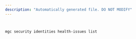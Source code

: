 ```yaml
---
description: "Automatically generated file. DO NOT MODIFY"
---
```


```bash


mgc security identities health-issues list

```